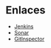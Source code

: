 # Enlaces

- [Jenkins](http://157.253.238.75:8080/jenkins-isis2603/)
- [Sonar](http://157.253.238.75:8080/sonar-isis2603/)
- [GitInspector](https://Uniandes-isis2603.github.io/202110_S4_E2_Recetas_Front/reports/)
